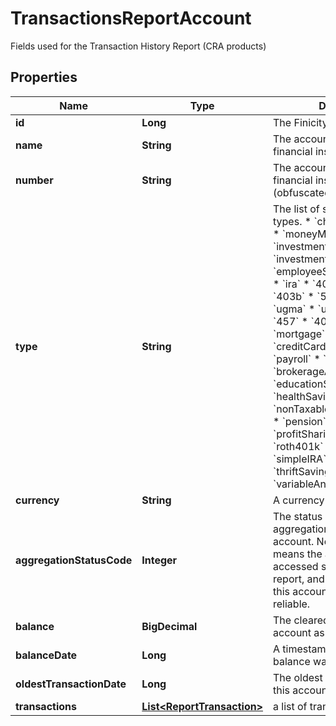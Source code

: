 

# TransactionsReportAccount

Fields used for the Transaction History Report (CRA products)

## Properties

| Name | Type | Description | Notes |
|------------ | ------------- | ------------- | -------------|
|**id** | **Long** | The Finicity account ID |  [optional] |
|**name** | **String** | The account name from the financial institution. |  [optional] |
|**number** | **String** | The account number from the financial institution (obfuscated) |  [optional] |
|**type** | **String** | The list of supported account types. * &#x60;checking&#x60; * &#x60;savings&#x60; * &#x60;moneyMarket&#x60; * &#x60;cd&#x60; * &#x60;investment&#x60; * &#x60;investmentTaxDeferred&#x60; * &#x60;employeeStockPurchasePlan&#x60; * &#x60;ira&#x60; * &#x60;401k&#x60; * &#x60;roth&#x60; * &#x60;403b&#x60; * &#x60;529&#x60; * &#x60;rollover&#x60; * &#x60;ugma&#x60; * &#x60;utma&#x60; * &#x60;keogh&#x60; * &#x60;457&#x60; * &#x60;401a&#x60; * &#x60;unknown&#x60; * &#x60;mortgage&#x60; * &#x60;loan&#x60; * &#x60;creditCard&#x60; * &#x60;lineOfCredit&#x60; * &#x60;payroll&#x60; * &#x60;studentLoan&#x60; * &#x60;brokerageAccount&#x60; * &#x60;educationSavings&#x60; * &#x60;healthSavingsAccount&#x60; * &#x60;nonTaxableBrokerageAccount&#x60; * &#x60;pension&#x60; * &#x60;profitSharingPlan&#x60; * &#x60;roth401k&#x60; * &#x60;sepIRA&#x60; * &#x60;simpleIRA&#x60; * &#x60;thriftSavingsPlan&#x60; * &#x60;variableAnnuity&#x60; |  [optional] |
|**currency** | **String** | A currency code for account |  [optional] |
|**aggregationStatusCode** | **Integer** | The status of the most recent aggregation attempt for this account. Note: non-zero means the account was not accessed successfully for this report, and additional fields for this account may not be reliable. |  [optional] |
|**balance** | **BigDecimal** | The cleared balance of the account as-of &#x60;balanceDate&#x60; |  [optional] |
|**balanceDate** | **Long** | A timestamp showing when the balance was captured by the FI |  [optional] |
|**oldestTransactionDate** | **Long** | The oldest transaction date of this account. |  [optional] |
|**transactions** | [**List&lt;ReportTransaction&gt;**](ReportTransaction.md) | a list of transaction records |  [optional] |



